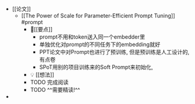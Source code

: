 - [[论文]]
	- [[The Power of Scale for Parameter-Efficient Prompt Tuning]] #prompt
		- 📌[[要点]]
			- prompt不用和token送入同一个embedder里
			- 单独优化对prompt的不同任务下的embedding就好
			- PPT论文中对Prompt也进行了预训练, 但是预训练是人工设计的, 有点卷
			- SPoT用别的项目训练来的Soft Prompt来初始化,
		- 💡  [[想法]]
		- TODO 完成阅读
		- TODO ^^需要精读!^^
-